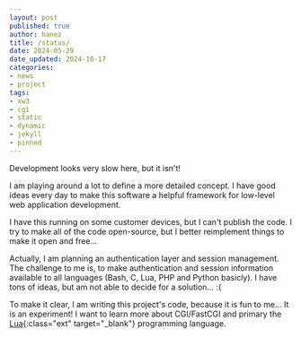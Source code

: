 ```yaml
---
layout: post
published: true
author: hanez
title: /status/
date: 2024-05-29
date_updated: 2024-10-17
categories:
- news
- project
tags:
- xw3
- cgi
- static
- dynamic
- jekyll
- pinned
---
```


Development looks very slow here, but it isn't!

I am playing around a lot to define a more detailed concept. I have good ideas every day to make this software a helpful framework for low-level web application development.

I have this running on some customer devices, but I can't publish the code. I try to make all of the code open-source, but I better reimplement things to make it open and free...

Actually, I am planning an authentication layer and session management. The challenge to me is, to make authentication and session information available to all languages \(Bash, C, Lua, PHP and Python basicly\). I have tons of ideas, but am not able to decide for a solution... :\(

To make it clear, I am writing this project's code, because it is fun to me... It is an experiment! I want to learn more about CGI/FastCGI and primary the [Lua](https://www.lua.org/){:class="ext" target="_blank"} programming language.

